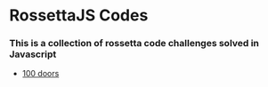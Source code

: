 # RossettaJS Codes

### This is a collection of rossetta code challenges solved in Javascript
- [100 doors](http://rosettacode.org/wiki/100_doors)
